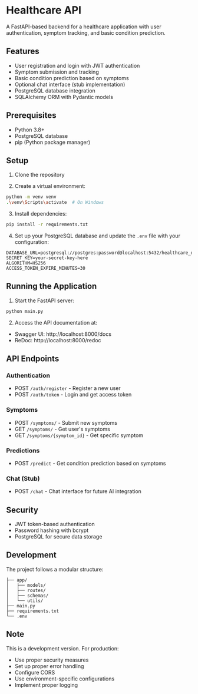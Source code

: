 # Healthcare API

A FastAPI-based backend for a healthcare application with user authentication, symptom tracking, and basic condition prediction.

## Features

- User registration and login with JWT authentication
- Symptom submission and tracking
- Basic condition prediction based on symptoms
- Optional chat interface (stub implementation)
- PostgreSQL database integration
- SQLAlchemy ORM with Pydantic models

## Prerequisites

- Python 3.8+
- PostgreSQL database
- pip (Python package manager)

## Setup

1. Clone the repository

2. Create a virtual environment:
```bash
python -m venv venv
.\venv\Scripts\activate  # On Windows
```

3. Install dependencies:
```bash
pip install -r requirements.txt
```

4. Set up your PostgreSQL database and update the `.env` file with your configuration:
```env
DATABASE_URL=postgresql://postgres:password@localhost:5432/healthcare_db
SECRET_KEY=your-secret-key-here
ALGORITHM=HS256
ACCESS_TOKEN_EXPIRE_MINUTES=30
```

## Running the Application

1. Start the FastAPI server:
```bash
python main.py
```

2. Access the API documentation at:
- Swagger UI: http://localhost:8000/docs
- ReDoc: http://localhost:8000/redoc

## API Endpoints

### Authentication
- POST `/auth/register` - Register a new user
- POST `/auth/token` - Login and get access token

### Symptoms
- POST `/symptoms/` - Submit new symptoms
- GET `/symptoms/` - Get user's symptoms
- GET `/symptoms/{symptom_id}` - Get specific symptom

### Predictions
- POST `/predict` - Get condition prediction based on symptoms

### Chat (Stub)
- POST `/chat` - Chat interface for future AI integration

## Security

- JWT token-based authentication
- Password hashing with bcrypt
- PostgreSQL for secure data storage

## Development

The project follows a modular structure:
```
├── app/
│   ├── models/
│   ├── routes/
│   ├── schemas/
│   └── utils/
├── main.py
├── requirements.txt
└── .env
```

## Note

This is a development version. For production:
- Use proper security measures
- Set up proper error handling
- Configure CORS
- Use environment-specific configurations
- Implement proper logging